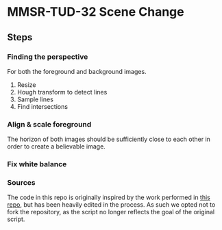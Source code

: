 # MMSR-TUD-32 Scene Change

## Steps

### Finding the perspective

For both the foreground and background images.

1. Resize
1. Hough transform to detect lines
1. Sample lines
1. Find intersections

### Align & scale foreground

The horizon of both images should be sufficiently close to each other in order to create a believable image.

### Fix white balance

### Sources
The code in this repo is originally inspired by the work performed in [this repo](https://github.com/SZanlongo/vanishing-point-detection), but has been heavily edited in the process. As such we opted not to fork the repository, as the script no longer reflects the goal of the original script.
